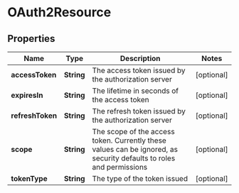 
# OAuth2Resource

## Properties
Name | Type | Description | Notes
------------ | ------------- | ------------- | -------------
**accessToken** | **String** | The access token issued by the authorization server |  [optional]
**expiresIn** | **String** | The lifetime in seconds of the access token |  [optional]
**refreshToken** | **String** | The refresh token issued by the authorization server |  [optional]
**scope** | **String** | The scope of the access token. Currently these values can be ignored, as security defaults to roles and permissions |  [optional]
**tokenType** | **String** | The type of the token issued |  [optional]




